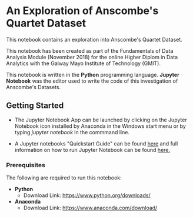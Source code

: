 # An Exploration of Anscombe's Quartet Dataset 

This notebook contains an exploration into Anscombe's Quartet Dataset. 

This notebook has been created as part of the Fundamentals of Data Analysis Module (November 2018) for the online Higher Diplom in Data Analytics with the Galway Mayo Institute of Technology (GMIT). 

This notebook is written in the **Python** programming language. **Jupyter Notebook** was the editor used to write the code of this investigation of Anscombe's Datasets. 

## Getting Started
- The Jupyter Notebook App can be launched by clicking on the Jupyter Notebook icon installed by Anaconda in the Windows start menu or by typing *jupyter notebook* in the commmand line. 


- A Jupyter notebooks "Quickstart Guide" can be found [here](https://jupyter-notebook-beginner-guide.readthedocs.io/en/latest/execute.html) and full information on how to run Jupyter Notebook can be found [here.](https://jupyter.readthedocs.io/en/latest/running.html)


### Prerequisites
The following are required to run this notebook: 
- **Python** 
    - Download Link: https://www.python.org/downloads/
- **Anaconda**
    - Download Link: https://www.anaconda.com/download/

